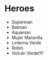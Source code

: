 # Heroes

* Superman
* Batman
* Aquaman
* Mujer Maravilla
* Linterna Verde
* Robin
* Volcán Verde!!!!
